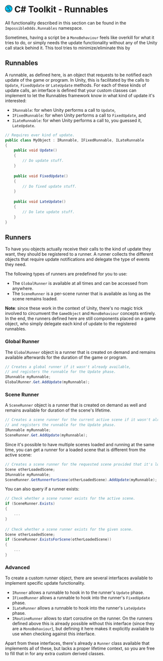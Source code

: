 # ![Impossible Odds Logo][Logo] C# Toolkit - Runnables

All functionality described in this section can be found in the `ImpossibleOdds.Runnables` namespace.

Sometimes, having a script be a `MonoBehaviour` feels like overkill for what it tries to do, or simply needs the update functionality without any of the Unity call stack behind it. This tool tries to minimize/eliminate this by

## Runnables

A runnable, as defined here, is an object that requests to be notified each update of the game or program. In Unity, this is facilitated by the calls to `Update`, `FixedUpdate` or `LateUpdate` methods. For each of these kinds of update calls, an interface is defined that your custom classes can implement to let the Runnables framework know in what kind of update it's interested:

* `IRunnable`: for when Unity performs a call to `Update`,
* `IFixedRunnable`: for when Unity performs a call to `FixedUpdate`, and
* `ILateRunnable`: for when Unity performs a call to, you guessed it, `LateUpdate`.

```cs
// Requires ever kind of update.
public class MyObject : IRunnable, IFixedRunnable, ILateRunnable
{
	public void Update()
	{
		// Do update stuff.
	}

	public void FixedUpdate()
	{
		// Do fixed update stuff.
	}

	public void LateUpdate()
	{
		// Do late update stuff.
	}
}
```

## Runners

To have you objects actually receive their calls to the kind of update they want, they should be registered to a runner. A runner collects the different objects that require update notifications and delegate the type of events they need.

The following types of runners are predefined for you to use:

* The `GlobalRunner` is available at all times and can be accessed from anywhere.
* The `SceneRunner` is a per-scene runner that is available as long as the scene remains loaded.

**Note**: since these work in the context of Unity, there's no magic trick involved to circumvent the `GameObject` and `MonoBehaviour` concepts entirely. In the end, the runners defined here are still components placed on a game object, who simply delegate each kind of update to the registered runnables.

### Global Runner

The `GlobalRunner` object is a runner that is created on demand and remains available afterwards for the duration of the game or program.

```cs
// Creates a global runner if it wasn't already available,
// and registers the runnable for the Update phase.
IRunnable myRunnable;
GlobalRunner.Get.AddUpdate(myRunnable);
```

### Scene Runner

A `SceneRunner` object is a runner that is created on demand as well and remains available for duration of the scene's lifetime.

```cs
// Creates a scene runner for the current active scene if it wasn't already available
// and registers the runnable for the Update phase.
IRunnable myRunnable;
SceneRunner.Get.AddUpdate(myRunnable);
```

Since it's possible to have multiple scenes loaded and running at the same time, you can get a runner for a loaded scene that is different from the active scene:

```cs
// Creates a scene runner for the requested scene provided that it's loaded.
Scene otherLoadedScene;
IRunnable myRunnable;
SceneRunner.GetRunnerForScene(otherLoadedScene).AddUpdate(myRunnable);
```

You can also query if a runner exists:

```cs
// Check whether a scene runner exists for the active scene.
if (SceneRunner.Exists)
{
	...
}

// Check whether a scene runner exists for the given scene.
Scene otherLoadedScene;
if (SceneRunner.ExistsForScene(otherLoadedScene))
{
	...
}
```

### Advanced

To create a custom runner object, there are several interfaces available to implement specific update functionality.

* `IRunner` allows a runnable to hook in to the runner's `Update` phase.
* `IFixedRunner` allows a runnable to hook into the runner's `FixedUpdate` phase.
* `ILateRunner` allows a runnable to hook into the runner's `LateUpdate` phase.
* `IRoutineRunner` allows to start coroutine on the runner. On the runners defined above this is already possible without this interface (since they are a `MonoBehaviour`), but defining it here makes it explicitly available to use when checking against this interface.

Apart from these interfaces, there's already a `Runner` class available that implements all of these, but lacks a proper lifetime context, so you are free to fill that in for any extra custom derived classes.

[Logo]: ./Images/ImpossibleOddsLogo.png
